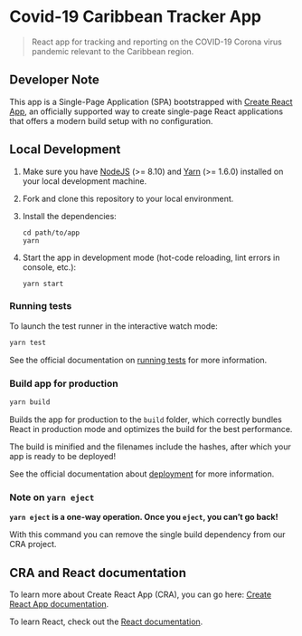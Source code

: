 # Covid-19 Caribbean Tracker App

> React app for tracking and reporting on the COVID-19 Corona virus pandemic relevant to the Caribbean region.

## Developer Note

This app is a Single-Page Application (SPA) bootstrapped with [Create React App](https://github.com/facebook/create-react-app), an officially supported way to create single-page React applications that offers a modern build setup with no configuration.

## Local Development

1. Make sure you have [NodeJS](https://nodejs.org) (>= 8.10) and [Yarn](https://yarnpkg.com/en) (>= 1.6.0) installed on your local development machine.
2. Fork and clone this repository to your local environment.
3. Install the dependencies:

   ```
   cd path/to/app
   yarn
   ```

4. Start the app in development mode (hot-code reloading, lint errors in console, etc.):

   ```
   yarn start
   ```

### Running tests

To launch the test runner in the interactive watch mode:

```bash
yarn test
```

See the official documentation on [running tests](https://facebook.github.io/create-react-app/docs/running-tests) for more information.

### Build app for production

```bash
yarn build
```

Builds the app for production to the `build` folder, which correctly bundles React in production mode and optimizes the build for the best performance.

The build is minified and the filenames include the hashes, after which your app is ready to be deployed!

See the official documentation about [deployment](https://facebook.github.io/create-react-app/docs/deployment) for more information.

### Note on `yarn eject`

**`yarn eject` is a one-way operation. Once you `eject`, you can’t go back!**

With this command you can remove the single build dependency from our CRA project.

## CRA and React documentation

To learn more about Create React App (CRA), you can go here: [Create React App documentation](https://facebook.github.io/create-react-app/docs/getting-started).

To learn React, check out the [React documentation](https://reactjs.org/).
